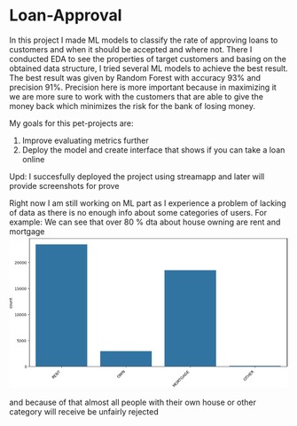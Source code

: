 # Loan-Approval
In this project I made ML models to classify the rate of approving loans to customers and when it should be accepted and where not. There I conducted EDA to see the properties of target customers and basing on the obtained data structure, 
I tried several ML models to achieve the best result. The best result was given by Random Forest with accuracy 93% and precision 91%. Precision here is more important because in maximizing it we are more sure to work with the customers that are able 
to give the money back which minimizes the risk for the bank of losing money.

My goals for this pet-projects are:

1) Improve evaluating metrics further
2) Deploy the model and create interface that shows if you can take a loan online

Upd: I succesfully deployed the project using streamapp and later will provide screenshots for prove

Right now I am still working on ML part as I experience a problem of lacking of data as there is no enough info about some categories of users.
For example: We can see that over 80 % dta about house owning are rent and mortgage
![Image alt](https://github.com/Alexandrbel204/Loan-Approval/blob/main/pictures/hone_own_picture.png)

and because of that almost all people with their own house or other category will receive be unfairly rejected
